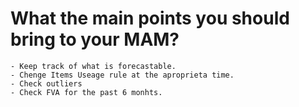 # What the main  points you should bring to your MAM?
    - Keep track of what is forecastable.
    - Chenge Items Useage rule at the aproprieta time.
    - Check outliers 
    - Check FVA for the past 6 monhts. 